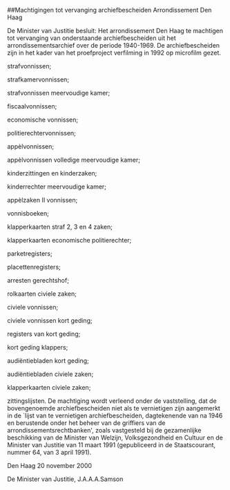 <meta http-equiv='Content-Type' content='text/html; charset=utf-8' />

##Machtigingen tot vervanging archiefbescheiden Arrondissement Den Haag

De Minister van Justitie  besluit:     Het arrondissement Den Haag te machtigen tot vervanging van onderstaande archiefbescheiden uit het arrondissementsarchief over de periode 1940-1969. De archiefbescheiden zijn in het kader van het proefproject verfilming in 1992 op microfilm gezet. 

strafvonnissen;  

strafkamervonnissen;  

strafvonnissen meervoudige kamer;  

fiscaalvonnissen;  

economische vonnissen;  

politierechtervonnissen;  

appèlvonnissen;  

appèlvonnissen volledige meervoudige kamer;  

kinderzittingen en kinderzaken;  

kinderrechter meervoudige kamer;  

appèlzaken II vonnissen;  

vonnisboeken;  

klapperkaarten straf 2, 3 en 4 zaken;  

klapperkaarten economische politierechter;  

parketregisters;  

placettenregisters;  

arresten gerechtshof;  

rolkaarten civiele zaken;  

civiele vonnissen;  

civiele vonnissen kort geding;  

registers van kort geding;  

kort geding klappers;  

audiëntiebladen kort geding;  

audiëntiebladen civiele zaken;  

klapperkaarten civiele zaken;  

zittingslijsten.   De machtiging wordt verleend onder de vaststelling, dat de bovengenoemde archiefbescheiden niet als te vernietigen zijn aangemerkt in de `lijst van te vernietigen archiefbescheiden, dagtekenende van na 1946 en berustende onder het beheer van de griffiers van de arrondissementsrechtbanken', zoals vastgesteld bij de gezamenlijke beschikking van de Minister van Welzijn, Volksgezondheid en Cultuur en de Minister van Justitie van 11 maart 1991 (gepubliceerd in de Staatscourant, nummer 64, van 3 april 1991).     

Den Haag 
20 november 2000    

De 
Minister van Justitie, 
J.A.A.A.Samson    
